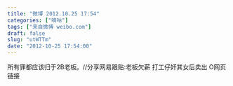 ```yaml
---
title: "微博 2012.10.25 17:54"
categories: ["嘀咕"]
tags: ["来自微博 weibo.com"]
draft: false
slug: "utWTTm"
date: "2012-10-25 17:54:00"
---
```


<p>所有罪都应该归于2B老板。//分享网易跟贴:老板欠薪 打工仔奸其女后卖出 O网页链接 ​​​​</p>
